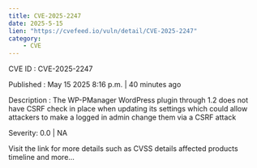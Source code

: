 ```yaml
---
title: CVE-2025-2247
date: 2025-5-15
lien: "https://cvefeed.io/vuln/detail/CVE-2025-2247"
category:
    - CVE
---
```


CVE ID : CVE-2025-2247

Published :  May 15
2025
8:16 p.m. | 40 minutes ago

Description : The WP-PManager WordPress plugin through 1.2 does not have CSRF check in place when updating its settings
which could allow attackers to make a logged in admin change them via a CSRF attack

Severity: 0.0 | NA

Visit the link for more details
such as CVSS details
affected products
timeline
and more...
